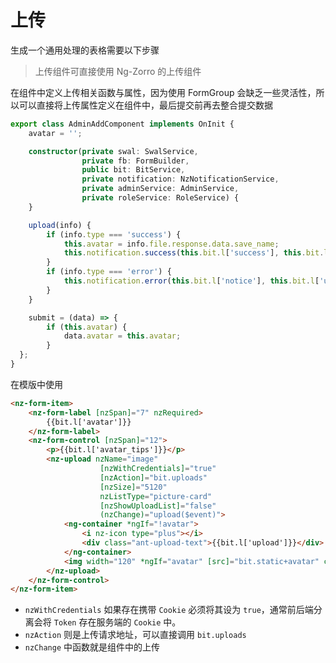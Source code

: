 # 上传

生成一个通用处理的表格需要以下步骤

> 上传组件可直接使用 Ng-Zorro 的上传组件

在组件中定义上传相关函数与属性，因为使用 FormGroup 会缺乏一些灵活性，所以可以直接将上传属性定义在组件中，最后提交前再去整合提交数据

```typescript
export class AdminAddComponent implements OnInit {
    avatar = '';

    constructor(private swal: SwalService,
                private fb: FormBuilder,
                public bit: BitService,
                private notification: NzNotificationService,
                private adminService: AdminService,
                private roleService: RoleService) {
    }

    upload(info) {
        if (info.type === 'success') {
            this.avatar = info.file.response.data.save_name;
            this.notification.success(this.bit.l['success'], this.bit.l['upload_success']);
        }
        if (info.type === 'error') {
            this.notification.error(this.bit.l['notice'], this.bit.l['upload_error']);
        }
    }

    submit = (data) => {
        if (this.avatar) {
            data.avatar = this.avatar;
        }
  };
}
```

在模版中使用

```html
<nz-form-item>
    <nz-form-label [nzSpan]="7" nzRequired>
        {{bit.l['avatar']}}
    </nz-form-label>
    <nz-form-control [nzSpan]="12">
        <p>{{bit.l['avatar_tips']}}</p>
        <nz-upload nzName="image"
                    [nzWithCredentials]="true"
                    [nzAction]="bit.uploads"
                    [nzSize]="5120"
                    nzListType="picture-card"
                    [nzShowUploadList]="false"
                    (nzChange)="upload($event)">
            <ng-container *ngIf="!avatar">
                <i nz-icon type="plus"></i>
                <div class="ant-upload-text">{{bit.l['upload']}}</div>
            </ng-container>
            <img width="120" *ngIf="avatar" [src]="bit.static+avatar" class="avatar">
        </nz-upload>
    </nz-form-control>
</nz-form-item>
```

- `nzWithCredentials` 如果存在携带 `Cookie` 必须将其设为 `true`，通常前后端分离会将 `Token` 存在服务端的 `Cookie` 中。
- `nzAction` 则是上传请求地址，可以直接调用 `bit.uploads`
- `nzChange` 中函数就是组件中的上传